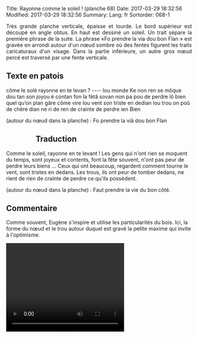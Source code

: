 Title: Rayonne comme le soleil ! (planche 68)
Date: 2017-03-29 18:32:56
Modified: 2017-03-29 18:32:56
Summary: 
Lang: fr
Sortorder: 068-1

<p style="text-align:justify;">Très grande planche verticale, épaisse et lourde. Le bord supérieur est découpé en angle obtus. En haut est dessiné un soleil. Un trait sépare la première phrase de la suite. La phrase «Fo prendre la via dou bon Flan » est gravée en arrondi autour d'un nœud sombre où des fentes figurent les traits caricaturaux d'un visage. Dans la partie inférieure, un autre gros nœud percé est traversé par une fente verticale.</p>

## Texte en patois
côme le solé rayonne en te levan ? ----  lou monde Ke non ren se môque dou tan son joyou é contan  fon la fètâ  sovan non pa pou de perdre lô bien quel qu’on plan gâre côme vire lou vent son triste en dedian lou trou on  poû de chère dian ne ri de ren de crainte de perdre ien Bien

(autour du nœud dans la planche) : Fo prendre la viâ dou bon Flan

<figure class="image-block" style="float: left;">
  <img alt="" src="{static}/images/planche_68.png">
  <figcaption style="max-width: 259px"></figcaption>
</figure>

## Traduction
Comme le soleil, rayonne en te levant !
Les gens qui n'ont rien se moquent du temps, sont joyeux et contents, font la fête souvent, n'ont pas peur de perdre leurs biens ...  Ceux qui ont beaucoup, regardent comment tourne le vent, sont tristes en dedans. Les trous, ils ont peur de tomber dedans, ne rient de rien de crainte de perdre ce qu'ils possèdent.

(autour du nœud dans la planche) :  Faut prendre la vie du bon côté.

<figure class="image-block" style="float: right;">
  <img alt="" src="{static}/images/planche_68_dessin_milieu.png">
  <figcaption style="max-width: 324px"></figcaption>
</figure>


## Commentaire
Comme souvent, Eugène s'inspire et utilise les particularités du bois. Ici, la forme du nœud et le trou autour duquel est gravé la petite maxime qui invite à l'optimisme.

<video width="320" height="240" controls>
  <source src="https://d1njpgd0ygatdn.cloudfront.net/video_68.mp4" type="video/mp4">
</video>
